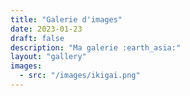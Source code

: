 ```yaml
---
title: "Galerie d'images"
date: 2023-01-23
draft: false
description: "Ma galerie :earth_asia:"
layout: "gallery"
images:
  - src: "/images/ikigai.png"
---
```


